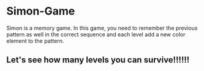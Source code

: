 # Simon-Game
Simon is a memory game. In this game, you need to remember the previous pattern as well in the correct sequence and each level add a new color element to the pattern. 
## Let's see how many levels you can survive!!!!!!
